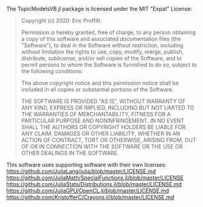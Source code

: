 The TopicModelsVB.jl package is licensed under the MIT "Expat" License:

> Copyright (c) 2020: Eric Proffitt.
>
> Permission is hereby granted, free of charge, to any person obtaining
> a copy of this software and associated documentation files (the
> "Software"), to deal in the Software without restriction, including
> without limitation the rights to use, copy, modify, merge, publish,
> distribute, sublicense, and/or sell copies of the Software, and to
> permit persons to whom the Software is furnished to do so, subject to
> the following conditions:
>
> The above copyright notice and this permission notice shall be
> included in all copies or substantial portions of the Software.
>
> THE SOFTWARE IS PROVIDED "AS IS", WITHOUT WARRANTY OF ANY KIND,
> EXPRESS OR IMPLIED, INCLUDING BUT NOT LIMITED TO THE WARRANTIES OF
> MERCHANTABILITY, FITNESS FOR A PARTICULAR PURPOSE AND NONINFRINGEMENT.
> IN NO EVENT SHALL THE AUTHORS OR COPYRIGHT HOLDERS BE LIABLE FOR ANY
> CLAIM, DAMAGES OR OTHER LIABILITY, WHETHER IN AN ACTION OF CONTRACT,
> TORT OR OTHERWISE, ARISING FROM, OUT OF OR IN CONNECTION WITH THE
> SOFTWARE OR THE USE OR OTHER DEALINGS IN THE SOFTWARE.

This software uses supporting software with their own licenses:
https://github.com/JuliaLang/julia/blob/master/LICENSE.md
https://github.com/JuliaMath/SpecialFunctions.jl/blob/master/LICENSE
https://github.com/JuliaStats/Distributions.jl/blob/master/LICENSE.md
https://github.com/JuliaGPU/OpenCL.jl/blob/master/LICENSE.md
https://github.com/KristofferC/Crayons.jl/blob/master/LICENSE.md

